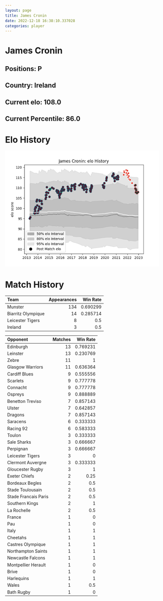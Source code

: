 ```yaml
---  
layout: page  
title: James Cronin  
date: 2022-12-18 16:38:10.337028  
categories: player  
---
```

# James Cronin

## Positions: P

## Country: Ireland

## Current elo: 108.0

## Current Percentile: 86.0

# Elo History


![elo history](history_JamesCronin.png)
# Match History


| Team               |   Appearances |   Win Rate |
|:-------------------|--------------:|-----------:|
| Munster            |           134 |   0.690299 |
| Biarritz Olympique |            14 |   0.285714 |
| Leicester Tigers   |             8 |   0.5      |
| Ireland            |             3 |   0.5      |

| Opponent             |   Matches |   Win Rate |
|:---------------------|----------:|-----------:|
| Edinburgh            |        13 |   0.769231 |
| Leinster             |        13 |   0.230769 |
| Zebre                |        11 |   1        |
| Glasgow Warriors     |        11 |   0.636364 |
| Cardiff Blues        |         9 |   0.555556 |
| Scarlets             |         9 |   0.777778 |
| Connacht             |         9 |   0.777778 |
| Ospreys              |         9 |   0.888889 |
| Benetton Treviso     |         7 |   0.857143 |
| Ulster               |         7 |   0.642857 |
| Dragons              |         7 |   0.857143 |
| Saracens             |         6 |   0.333333 |
| Racing 92            |         6 |   0.583333 |
| Toulon               |         3 |   0.333333 |
| Sale Sharks          |         3 |   0.666667 |
| Perpignan            |         3 |   0.666667 |
| Leicester Tigers     |         3 |   0        |
| Clermont Auvergne    |         3 |   0.333333 |
| Gloucester Rugby     |         3 |   1        |
| Exeter Chiefs        |         2 |   0.25     |
| Bordeaux Begles      |         2 |   0.5      |
| Stade Toulousain     |         2 |   0.5      |
| Stade Francais Paris |         2 |   0.5      |
| Southern Kings       |         2 |   1        |
| La Rochelle          |         2 |   0.5      |
| France               |         1 |   0        |
| Pau                  |         1 |   0        |
| Italy                |         1 |   1        |
| Cheetahs             |         1 |   1        |
| Castres Olympique    |         1 |   1        |
| Northampton Saints   |         1 |   1        |
| Newcastle Falcons    |         1 |   1        |
| Montpellier Herault  |         1 |   0        |
| Brive                |         1 |   0        |
| Harlequins           |         1 |   1        |
| Wales                |         1 |   0.5      |
| Bath Rugby           |         1 |   0        |